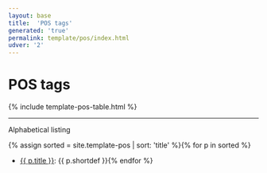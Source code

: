 ```yaml
---
layout: base
title:  'POS tags'
generated: 'true'
permalink: template/pos/index.html
udver: '2'
---
```


# POS tags

{% include template-pos-table.html %}

----------

Alphabetical listing

{% assign sorted = site.template-pos | sort: 'title' %}{% for p in sorted %}
* [{{ p.title }}](): {{ p.shortdef }}{% endfor %}
